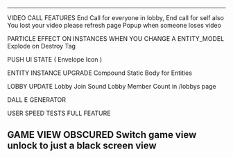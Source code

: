 
---

VIDEO CALL FEATURES
  End Call for everyone in lobby, End call for self also
  You lost your video please refresh page 
  Popup when someone loses video 

PARTICLE EFFECT ON INSTANCES WHEN YOU CHANGE A ENTITY_MODEL
  Explode on Destroy Tag

PUSH UI STATE ( Envelope Icon )

ENTITY INSTANCE UPGRADE
  Compound Static Body for Entities

LOBBY UPDATE
  Lobby Join Sound
  Lobby Member Count in /lobbys page

DALL E GENERATOR

USER SPEED TESTS FULL FEATURE

GAME VIEW OBSCURED
  Switch game view unlock to just a black screen view
---